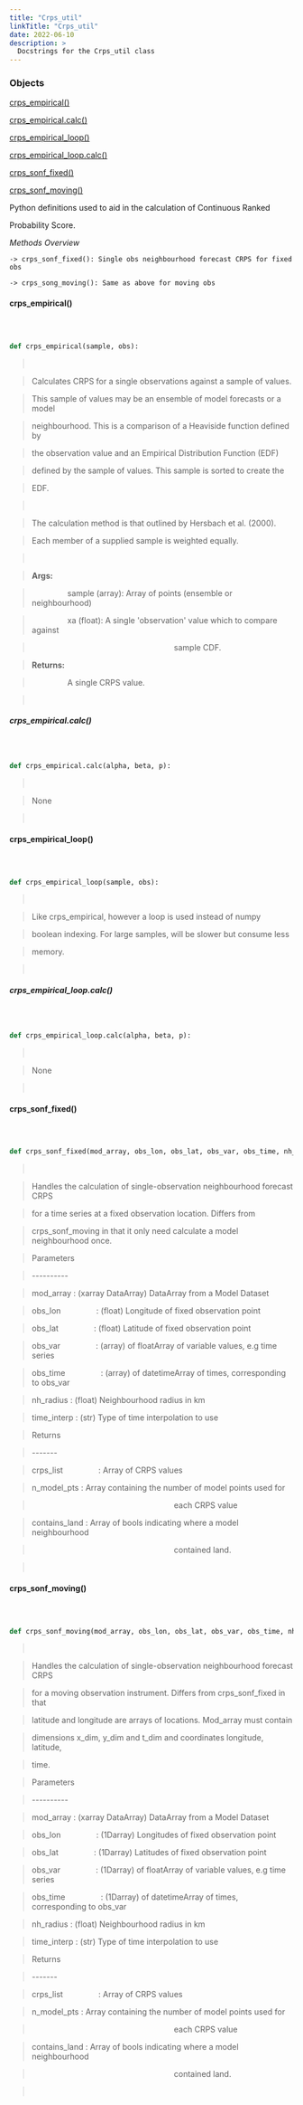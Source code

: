 ---
title: "Crps_util"
linkTitle: "Crps_util"
date: 2022-06-10
description: >
  Docstrings for the Crps_util class
---


### Objects

[crps_empirical()](#crps_empirical)<br />
[crps_empirical.calc()](#crps_empiricalcalc)<br />
[crps_empirical_loop()](#crps_empirical_loop)<br />
[crps_empirical_loop.calc()](#crps_empirical_loopcalc)<br />
[crps_sonf_fixed()](#crps_sonf_fixed)<br />
[crps_sonf_moving()](#crps_sonf_moving)<br />

Python definitions used to aid in the calculation of Continuous Ranked
Probability Score.
*Methods Overview*
    -> crps_sonf_fixed(): Single obs neighbourhood forecast CRPS for fixed obs
    -> crps_song_moving(): Same as above for moving obs
#### crps_empirical()
```python

def crps_empirical(sample, obs):
```
> <br />
> Calculates CRPS for a single observations against a sample of values.<br />
> This sample of values may be an ensemble of model forecasts or a model<br />
> neighbourhood. This is a comparison of a Heaviside function defined by<br />
> the observation value and an Empirical Distribution Function (EDF)<br />
> defined by the sample of values. This sample is sorted to create the<br />
> EDF.<br />
> <br />
> The calculation method is that outlined by Hersbach et al. (2000).<br />
> Each member of a supplied sample is weighted equally.<br />
> <br />
> <b>Args:</b><br />
> &nbsp;&nbsp;&nbsp;&nbsp;&nbsp;&nbsp;&nbsp;&nbsp;&nbsp;&nbsp;&nbsp;&nbsp;&nbsp;&nbsp;&nbsp;  sample (array): Array of points (ensemble or neighbourhood)<br />
> &nbsp;&nbsp;&nbsp;&nbsp;&nbsp;&nbsp;&nbsp;&nbsp;&nbsp;&nbsp;&nbsp;&nbsp;&nbsp;&nbsp;&nbsp;  xa (float): A single 'observation' value which to compare against<br />
> &nbsp;&nbsp;&nbsp;&nbsp;&nbsp;&nbsp;&nbsp;&nbsp;&nbsp;&nbsp;&nbsp;&nbsp;&nbsp;&nbsp;&nbsp;  &nbsp;&nbsp;&nbsp;&nbsp;&nbsp;&nbsp;&nbsp;&nbsp;&nbsp;&nbsp;&nbsp;&nbsp;&nbsp;&nbsp;&nbsp;  &nbsp;&nbsp;&nbsp;&nbsp;&nbsp;&nbsp;&nbsp;&nbsp;&nbsp;&nbsp;&nbsp;&nbsp;&nbsp;&nbsp;&nbsp;  &nbsp;&nbsp;&nbsp;&nbsp;&nbsp;&nbsp;&nbsp;&nbsp;&nbsp;&nbsp;&nbsp;&nbsp;&nbsp;&nbsp;&nbsp;  sample CDF.<br />
> <b>Returns:</b><br />
> &nbsp;&nbsp;&nbsp;&nbsp;&nbsp;&nbsp;&nbsp;&nbsp;&nbsp;&nbsp;&nbsp;&nbsp;&nbsp;&nbsp;&nbsp;  A single CRPS value.<br />
> <br />
##### crps_empirical.calc()
```python

def crps_empirical.calc(alpha, beta, p):
```
> <br />
> None<br />
> <br />
#### crps_empirical_loop()
```python

def crps_empirical_loop(sample, obs):
```
> <br />
> Like crps_empirical, however a loop is used instead of numpy<br />
> boolean indexing. For large samples, will be slower but consume less<br />
> memory.<br />
> <br />
##### crps_empirical_loop.calc()
```python

def crps_empirical_loop.calc(alpha, beta, p):
```
> <br />
> None<br />
> <br />
#### crps_sonf_fixed()
```python

def crps_sonf_fixed(mod_array, obs_lon, obs_lat, obs_var, obs_time, nh_radius, time_interp):
```
> <br />
> Handles the calculation of single-observation neighbourhood forecast CRPS<br />
> for a time series at a fixed observation location. Differs from<br />
> crps_sonf_moving in that it only need calculate a model neighbourhood once.<br />
> Parameters<br />
> ----------<br />
> mod_array   : (xarray DataArray) DataArray from a Model Dataset<br />
> obs_lon&nbsp;&nbsp;&nbsp;&nbsp;&nbsp;&nbsp;&nbsp;&nbsp;&nbsp;&nbsp;&nbsp;&nbsp;&nbsp;&nbsp;&nbsp;   : (float) Longitude of fixed observation point<br />
> obs_lat&nbsp;&nbsp;&nbsp;&nbsp;&nbsp;&nbsp;&nbsp;&nbsp;&nbsp;&nbsp;&nbsp;&nbsp;&nbsp;&nbsp;&nbsp;   : (float) Latitude of fixed observation point<br />
> obs_var&nbsp;&nbsp;&nbsp;&nbsp;&nbsp;&nbsp;&nbsp;&nbsp;&nbsp;&nbsp;&nbsp;&nbsp;&nbsp;&nbsp;&nbsp;   : (array) of floatArray of variable values, e.g time series<br />
> obs_time&nbsp;&nbsp;&nbsp;&nbsp;&nbsp;&nbsp;&nbsp;&nbsp;&nbsp;&nbsp;&nbsp;&nbsp;&nbsp;&nbsp;&nbsp;  : (array) of datetimeArray of times, corresponding to obs_var<br />
> nh_radius   : (float) Neighbourhood radius in km<br />
> time_interp : (str) Type of time interpolation to use<br />
> Returns<br />
> -------<br />
> crps_list&nbsp;&nbsp;&nbsp;&nbsp;&nbsp;&nbsp;&nbsp;&nbsp;&nbsp;&nbsp;&nbsp;&nbsp;&nbsp;&nbsp;&nbsp;   : Array of CRPS values<br />
> n_model_pts   : Array containing the number of model points used for<br />
> &nbsp;&nbsp;&nbsp;&nbsp;&nbsp;&nbsp;&nbsp;&nbsp;&nbsp;&nbsp;&nbsp;&nbsp;&nbsp;&nbsp;&nbsp;  &nbsp;&nbsp;&nbsp;&nbsp;&nbsp;&nbsp;&nbsp;&nbsp;&nbsp;&nbsp;&nbsp;&nbsp;&nbsp;&nbsp;&nbsp;  &nbsp;&nbsp;&nbsp;&nbsp;&nbsp;&nbsp;&nbsp;&nbsp;&nbsp;&nbsp;&nbsp;&nbsp;&nbsp;&nbsp;&nbsp;  &nbsp;&nbsp;&nbsp;&nbsp;&nbsp;&nbsp;&nbsp;&nbsp;&nbsp;&nbsp;&nbsp;&nbsp;&nbsp;&nbsp;&nbsp;  each CRPS value<br />
> contains_land : Array of bools indicating where a model neighbourhood<br />
> &nbsp;&nbsp;&nbsp;&nbsp;&nbsp;&nbsp;&nbsp;&nbsp;&nbsp;&nbsp;&nbsp;&nbsp;&nbsp;&nbsp;&nbsp;  &nbsp;&nbsp;&nbsp;&nbsp;&nbsp;&nbsp;&nbsp;&nbsp;&nbsp;&nbsp;&nbsp;&nbsp;&nbsp;&nbsp;&nbsp;  &nbsp;&nbsp;&nbsp;&nbsp;&nbsp;&nbsp;&nbsp;&nbsp;&nbsp;&nbsp;&nbsp;&nbsp;&nbsp;&nbsp;&nbsp;  &nbsp;&nbsp;&nbsp;&nbsp;&nbsp;&nbsp;&nbsp;&nbsp;&nbsp;&nbsp;&nbsp;&nbsp;&nbsp;&nbsp;&nbsp;  contained land.<br />
> <br />
#### crps_sonf_moving()
```python

def crps_sonf_moving(mod_array, obs_lon, obs_lat, obs_var, obs_time, nh_radius, time_interp, obs_batch=10):
```
> <br />
> Handles the calculation of single-observation neighbourhood forecast CRPS<br />
> for a moving observation instrument. Differs from crps_sonf_fixed in that<br />
> latitude and longitude are arrays of locations. Mod_array must contain<br />
> dimensions x_dim, y_dim and t_dim and coordinates longitude, latitude,<br />
> time.<br />
> Parameters<br />
> ----------<br />
> mod_array   : (xarray DataArray) DataArray from a Model Dataset<br />
> obs_lon&nbsp;&nbsp;&nbsp;&nbsp;&nbsp;&nbsp;&nbsp;&nbsp;&nbsp;&nbsp;&nbsp;&nbsp;&nbsp;&nbsp;&nbsp;   : (1Darray) Longitudes of fixed observation point<br />
> obs_lat&nbsp;&nbsp;&nbsp;&nbsp;&nbsp;&nbsp;&nbsp;&nbsp;&nbsp;&nbsp;&nbsp;&nbsp;&nbsp;&nbsp;&nbsp;   : (1Darray) Latitudes of fixed observation point<br />
> obs_var&nbsp;&nbsp;&nbsp;&nbsp;&nbsp;&nbsp;&nbsp;&nbsp;&nbsp;&nbsp;&nbsp;&nbsp;&nbsp;&nbsp;&nbsp;   : (1Darray) of floatArray of variable values, e.g time series<br />
> obs_time&nbsp;&nbsp;&nbsp;&nbsp;&nbsp;&nbsp;&nbsp;&nbsp;&nbsp;&nbsp;&nbsp;&nbsp;&nbsp;&nbsp;&nbsp;  : (1Darray) of datetimeArray of times, corresponding to obs_var<br />
> nh_radius   : (float) Neighbourhood radius in km<br />
> time_interp : (str) Type of time interpolation to use<br />
> Returns<br />
> -------<br />
> crps_list&nbsp;&nbsp;&nbsp;&nbsp;&nbsp;&nbsp;&nbsp;&nbsp;&nbsp;&nbsp;&nbsp;&nbsp;&nbsp;&nbsp;&nbsp;   : Array of CRPS values<br />
> n_model_pts   : Array containing the number of model points used for<br />
> &nbsp;&nbsp;&nbsp;&nbsp;&nbsp;&nbsp;&nbsp;&nbsp;&nbsp;&nbsp;&nbsp;&nbsp;&nbsp;&nbsp;&nbsp;  &nbsp;&nbsp;&nbsp;&nbsp;&nbsp;&nbsp;&nbsp;&nbsp;&nbsp;&nbsp;&nbsp;&nbsp;&nbsp;&nbsp;&nbsp;  &nbsp;&nbsp;&nbsp;&nbsp;&nbsp;&nbsp;&nbsp;&nbsp;&nbsp;&nbsp;&nbsp;&nbsp;&nbsp;&nbsp;&nbsp;  &nbsp;&nbsp;&nbsp;&nbsp;&nbsp;&nbsp;&nbsp;&nbsp;&nbsp;&nbsp;&nbsp;&nbsp;&nbsp;&nbsp;&nbsp;  each CRPS value<br />
> contains_land : Array of bools indicating where a model neighbourhood<br />
> &nbsp;&nbsp;&nbsp;&nbsp;&nbsp;&nbsp;&nbsp;&nbsp;&nbsp;&nbsp;&nbsp;&nbsp;&nbsp;&nbsp;&nbsp;  &nbsp;&nbsp;&nbsp;&nbsp;&nbsp;&nbsp;&nbsp;&nbsp;&nbsp;&nbsp;&nbsp;&nbsp;&nbsp;&nbsp;&nbsp;  &nbsp;&nbsp;&nbsp;&nbsp;&nbsp;&nbsp;&nbsp;&nbsp;&nbsp;&nbsp;&nbsp;&nbsp;&nbsp;&nbsp;&nbsp;  &nbsp;&nbsp;&nbsp;&nbsp;&nbsp;&nbsp;&nbsp;&nbsp;&nbsp;&nbsp;&nbsp;&nbsp;&nbsp;&nbsp;&nbsp;  contained land.<br />
> <br />

